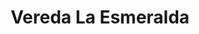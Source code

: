 ---
title: Vereda La Esmeralda
nombre_comunidad: Vereda La Esmeralda
municipio: Colosó
departamento: Sucre
descripcion: >-
  La comunidad de La Esmeralda es una vereda del municipio de Colosó - Sucre,
  ubicada a 1km del casco urbano, la cual surgió como resultado del proceso de
  lucha y gestión de un sindicato de campesinos que en la década de los 70
  solicitaron apoyo a INCORA, para adquirir las tierras que hacían parte de una
  hacienda ganadera de 200 hectáreas, la cual era propiedad del señor Víctor
  Urzola.

  El sindicato de campesinos logró adquirir los predios que para la época era un
  territorio con gran potencial y productor de tabaco y empezaron a asentarse en
  el territorio de lo que hoy es la comunidad de La Esmeralda.
num_personas: 891
num_familias: 352
min_distancia_casco_urbano: null
km_distancia_casco_urbano: 1
vias_acceso: >-
  Las vías de la vereda son transitables, existe una parte de placa huella, en
  época invernal es un poco más difícil para la entrada a los manantiales como
  sitio turístico, además de dificultar la salida de los productos de la canasta
  agropecuaria de la región.
infraestructura_comunitaria: []
notas_infraestructura_comunitaria: null
liderazgo_comunidad:
  - Además de contar con Junta de Acción Comunal; en esta comunidad
  - ' se identifican diversas asociaciones y organizaciones que se convierten en redes de apoyo socio - comunitarias las cuales están lideradas por diversos representantes de la comunidad.'
inclusion_diversidad_genero: >-
  En la comunidad, tiene presencia el Cabildo Menor Indígena de La Esmeralda, el
  cual se fundó el 29 de septiembre de 1979 y fue reconocido como tal el 31 de
  enero del 2014, por el Ministerio del Interior; actualmente se encuentran en
  proceso de construcción del plan de vida. 
comentarios_conectividad: null
punto_SOLE: null
comentarios_punto_SOLE: []
ppales_actividades_economicas_vocacion_productiva:
  - ecoturismo
  - ' agricultura'
  - ' artesanías (palma de iraca) '
comentarios_ppales_actividades_economicas_vocacion_productiva: null
comunidad_sostenible_uso_suelo: null
org_con_proyeccion: []
servicios_publicos_comunidades_focalizadas: []
comunidades_focalizadas_educacion_infraestructura_educativa:
  - >-
    La escuela de la vereda hasta que cursan el grado 5. Cuando entran a la
    secundaria deben trasladarse hasta la cabecera municipal.
comunidades_focalizadas_practicas_organizativas: []
conectividad_minima: null
iniciativas_priorizadas: []
org_focalizada: []
riesgo: null
otros_programas_USAID: []
alianzas_colaboradores: []
posibilidad_iniciativas_conjuntas_aliados_2: []
actividades_ocio: []
medios_comunicacion_narrativas_locales: []
num_visitas_realizadas: null
num_diagnosticos_rurales_participativos_realizados: null
infraestructura_salud_atencion_psicosocial: []
notas_infraestructura_salud_atencion_psicosocial: >-
  La atención de urgencias medicina general y odontología se brinda en la
  cabecera municipal.
num_visitas_predio: null
url: /comunidad-focalizada/vereda-la-esmeralda
layout: single
download_file: /reportes/vereda-la-esmeralda.pdf

---